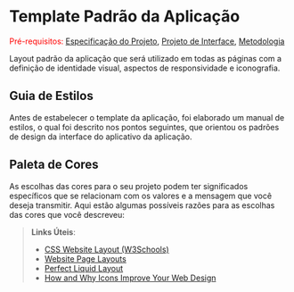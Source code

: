 # Template Padrão da Aplicação

<span style="color:red">Pré-requisitos: <a href="2-Especificação do Projeto.md"> Especificação do Projeto</a></span>, <a href="3-Projeto de Interface.md"> Projeto de Interface</a>, <a href="4-Metodologia.md"> Metodologia</a>

Layout padrão da aplicação que será utilizado em todas as páginas com a definição de identidade visual, aspectos de responsividade e iconografia.

## Guia de Estilos
Antes de estabelecer o template da aplicação, foi elaborado um manual de estilos, o qual foi descrito nos pontos seguintes, que orientou os padrões de design da interface do aplicativo da aplicação. 

## Paleta de Cores
As escolhas das cores para o seu projeto podem ter significados específicos que se relacionam com os valores e a mensagem que você deseja transmitir. Aqui estão algumas possíveis razões para as escolhas das cores que você descreveu:

> **Links Úteis**:
>
> - [CSS Website Layout (W3Schools)](https://www.w3schools.com/css/css_website_layout.asp)
> - [Website Page Layouts](http://www.cellbiol.com/bioinformatics_web_development/chapter-3-your-first-web-page-learning-html-and-css/website-page-layouts/)
> - [Perfect Liquid Layout](https://matthewjamestaylor.com/perfect-liquid-layouts)
> - [How and Why Icons Improve Your Web Design](https://usabilla.com/blog/how-and-why-icons-improve-you-web-design/)
